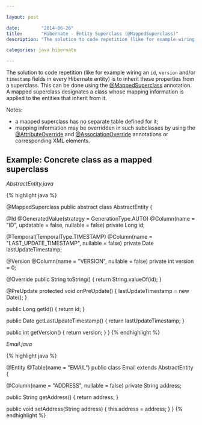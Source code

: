 ```yaml
---

layout: post

date:        "2014-06-26"
title:       "Hibernate - Entity Superclass (@MappedSuperclass)"
description: "The solution to code repetition (like for example wiring an id field in every Hibernate entity) is to inherit these properties from a superclass."

categories: java hibernate

---
```



The solution to code repetition (like for example wiring an <code>id</code>, <code>version</code> and/or <code>timestamp</code> fields in every Hibernate entity) is to inherit these properties from a superclass. This can be done using the [@MappedSuperclass](http://docs.oracle.com/javaee/7/api/javax/persistence/MappedSuperclass.html) annotation.
A mapped superclass designates a class whose mapping information is applied to the entities that inherit from it.

Notes:

- a mapped superclass has no separate table defined for it;
- mapping information may be overridden in such subclasses by using the [@AttributeOverride](http://docs.oracle.com/javaee/7/api/javax/persistence/AttributeOverride.html) and [@AssociationOverride](http://docs.oracle.com/javaee/7/api/javax/persistence/AssociationOverride.html) annotations or corresponding XML elements.


## Example: Concrete class as a mapped superclass

*AbstractEntity.java*

{% highlight java %}

@MappedSuperclass
public abstract class AbstractEntity {

  @Id
  @GeneratedValue(strategy = GenerationType.AUTO)
  @Column(name = "ID", updatable = false, nullable = false)
  private Long id;

  @Temporal(TemporalType.TIMESTAMP)
  @Column(name = "LAST_UPDATE_TIMESTAMP", nullable = false)
  private Date lastUpdateTimestamp;

  @Version
  @Column(name = "VERSION", nullable = false)
  private int version = 0;

  @Override
  public String toString() {
    return String.valueOf(id);
  }

  @PreUpdate
  protected void onPreUpdate() {
    lastUpdateTimestamp = new Date();
  }

  public Long getId() {
    return id;
  }

  public Date getLastUpdateTimestamp() {
    return lastUpdateTimestamp;
  }

  public int getVersion() {
    return version;
  }
}
{% endhighlight %}

*Email.java*

{% highlight java %}

@Entity
@Table(name = "EMAIL")
public class Email extends AbstractEntity {

  @Column(name = "ADDRESS", nullable = false)
  private String address;

  public String getAddress() {
    return address;
  }

  public void setAddress(String address) {
    this.address = address;
  }
}
{% endhighlight %}
